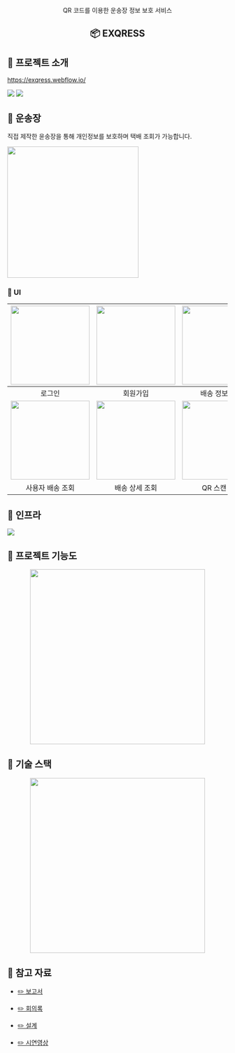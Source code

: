 <p align="center">
  QR 코드를 이용한
운송장 정보 보호 서비스
  <h2 align="center">📦 EXQRESS</h2>
</p>

## 📄 프로젝트 소개

https://exqress.webflow.io/

<img src="https://github.com/kim-limit/exqress-user-frontend/assets/101790391/720455c8-59e0-44ed-b705-3c8f7bac142e">  
<img src="https://github.com/kim-limit/exqress-user-frontend/assets/101790391/cba91ff8-cc8e-423b-b7a6-54b58d21ddb4">

## 📄 운송장

<p>직접 제작한 윤송장을 통해 개인정보를 보호하며 택배 조회가 가능합니다.</p>
<img width="300" src="https://github.com/kim-limit/exqress-user-frontend/assets/101790391/4823dead-0da9-4380-9303-9122e8971738">

### 👀 UI

| <img src="https://github.com/kim-limit/exqress-user-frontend/assets/101790391/690f4462-6daf-4ef1-b4f6-3dfdaca92127" width=180> | <img src="https://github.com/kim-limit/exqress-user-frontend/assets/101790391/960fc969-ec0b-4680-8f9e-66710a308386" width=180> |   <img src="https://github.com/kim-limit/exqress-user-frontend/assets/101790391/695d3823-cd76-4225-8228-96553fd34c0d" width=180>   | <img src="https://github.com/kim-limit/exqress-user-frontend/assets/101790391/8c9ab3f3-2b52-446d-b3f5-50f4df66a8a2" width=180> |
| :----------------------------------------------------------------------------------------------------------------------------: | :----------------------------------------------------------------------------------------------------------------------------: | :--------------------------------------------------------------------------------------------------------------------------------: | :----------------------------------------------------------------------------------------------------------------------------: |
|                                                             로그인                                                             |                                                            회원가입                                                            |                                                           배송 정보 확인                                                           |                                                            QR 스캔                                                             |
| <img src="https://github.com/kim-limit/exqress-user-frontend/assets/101790391/44f1e19c-1808-4142-a991-4821cc969ae9" width=180> | <img src="https://github.com/kim-limit/exqress-user-frontend/assets/101790391/33507d96-037f-4fc9-a744-42730d313111" width=180> | <img src="https://github.com/kim-limit/exqress-user-frontend/assets/101790391/fa66bbfd-6a7d-40e4-82a7-e8628b1381cd" width="180" /> | <img src="https://github.com/kim-limit/exqress-user-frontend/assets/101790391/eb8ebab7-b931-4c40-a499-dc393928c9ff" width=180> |
|                                                        사용자 배송 조회                                                        |                                                         배송 상세 조회                                                         |                                                            QR 스캔 결과                                                            |                                                          QR 스캔 실패                                                          |

## 📄 인프라

<img src="https://github.com/kim-limit/exqress-user-frontend/assets/101790391/16d69833-62c0-45df-9193-46e4288289a1">

## 📄 프로젝트 기능도

<div style="text-align:center"><img width="400" src="https://github.com/kim-limit/exqress-user-frontend/assets/101790391/5836a07d-7e1b-4cc8-a3d5-8119eaf2ae41"></div>

## 📄 기술 스택

<div style="text-align:center"><img width="400" src="https://github.com/kim-limit/exqress-user-frontend/assets/101790391/7f97aa8c-dc1a-497e-b9be-52ea38911ffa"></div>

## 📒 참고 자료

- [✏️ 보고서](https://mirage-switch-16b.notion.site/Document-History-b63cbe27f08d4319a4397544854d0804?pvs=4)

- [✏️ 회의록](https://mirage-switch-16b.notion.site/fdc0404de4d24413b7cfa78d2cf2f4aa?pvs=4)

- [✏️ 설계](https://mirage-switch-16b.notion.site/Design-92b76073780044b89d23fe2374437eee?pvs=4)

- [✏️ 시연영상](https://www.youtube.com/watch?v=ZWRUPMGKLO0&t=3s)

